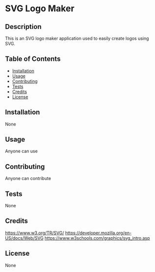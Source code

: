 # SVG Logo Maker

## Description
This is an SVG logo maker application used to easily create logos using SVG.

## Table of Contents
- [Installation](#installation)
- [Usage](#usage)
- [Contributing](#contributing)
- [Tests](#tests)
- [Credits](#credits)
- [License](#license)

## Installation
None

## Usage
Anyone can use

## Contributing
Anyone can contribute

## Tests
None

## Credits
https://www.w3.org/TR/SVG/
https://developer.mozilla.org/en-US/docs/Web/SVG
https://www.w3schools.com/graphics/svg_intro.asp

## License
None